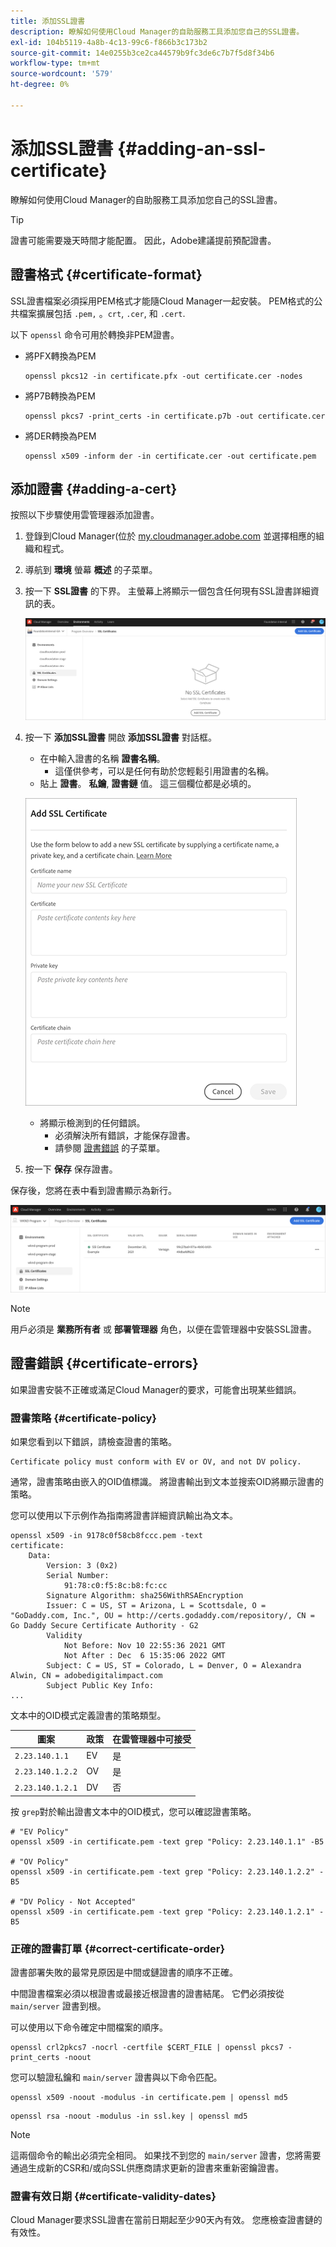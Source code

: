 ```yaml
---
title: 添加SSL證書
description: 瞭解如何使用Cloud Manager的自助服務工具添加您自己的SSL證書。
exl-id: 104b5119-4a8b-4c13-99c6-f866b3c173b2
source-git-commit: 14e0255b3ce2ca44579b9fc3de6c7b7f5d8f34b6
workflow-type: tm+mt
source-wordcount: '579'
ht-degree: 0%

---
```


# 添加SSL證書 {#adding-an-ssl-certificate}

瞭解如何使用Cloud Manager的自助服務工具添加您自己的SSL證書。

>[!TIP]
>
>證書可能需要幾天時間才能配置。 因此，Adobe建議提前預配證書。

## 證書格式 {#certificate-format}

SSL證書檔案必須採用PEM格式才能隨Cloud Manager一起安裝。 PEM格式的公共檔案擴展包括 `.pem,` 。`crt`, `.cer`, 和 `.cert`.

以下 `openssl` 命令可用於轉換非PEM證書。

* 將PFX轉換為PEM

   ```shell
   openssl pkcs12 -in certificate.pfx -out certificate.cer -nodes
   ```

* 將P7B轉換為PEM

   ```shell
   openssl pkcs7 -print_certs -in certificate.p7b -out certificate.cer
   ```

* 將DER轉換為PEM

   ```shell
   openssl x509 -inform der -in certificate.cer -out certificate.pem
   ```

## 添加證書 {#adding-a-cert}

按照以下步驟使用雲管理器添加證書。

1. 登錄到Cloud Manager(位於 [my.cloudmanager.adobe.com](https://my.cloudmanager.adobe.com/) 並選擇相應的組織和程式。

1. 導航到 **環境** 螢幕 **概述** 的子菜單。

1. 按一下 **SSL證書** 的下界。 主螢幕上將顯示一個包含任何現有SSL證書詳細資訊的表。

   ![添加SSL證書](/help/implementing/cloud-manager/assets/ssl/ssl-cert-1.png)

1. 按一下 **添加SSL證書** 開啟 **添加SSL證書** 對話框。

   * 在中輸入證書的名稱 **證書名稱**。
      * 這僅供參考，可以是任何有助於您輕鬆引用證書的名稱。
   * 貼上 **證書**。 **私鑰**, **證書鏈** 值。 這三個欄位都是必填的。

   ![「添加SSL證書」對話框](/help/implementing/cloud-manager/assets/ssl/ssl-cert-02.png)

   * 將顯示檢測到的任何錯誤。
      * 必須解決所有錯誤，才能保存證書。
      * 請參閱 [證書錯誤](#certificate-errors) 的子菜單。


1. 按一下 **保存** 保存證書。

保存後，您將在表中看到證書顯示為新行。

![已保存SSL證書](/help/implementing/cloud-manager/assets/ssl/ssl-cert-3.png)

>[!NOTE]
>
>用戶必須是 **業務所有者** 或 **部署管理器** 角色，以便在雲管理器中安裝SSL證書。

## 證書錯誤 {#certificate-errors}

如果證書安裝不正確或滿足Cloud Manager的要求，可能會出現某些錯誤。

### 證書策略 {#certificate-policy}

如果您看到以下錯誤，請檢查證書的策略。

```text
Certificate policy must conform with EV or OV, and not DV policy.
```

通常，證書策略由嵌入的OID值標識。 將證書輸出到文本並搜索OID將顯示證書的策略。

您可以使用以下示例作為指南將證書詳細資訊輸出為文本。

```text
openssl x509 -in 9178c0f58cb8fccc.pem -text
certificate:
    Data:
        Version: 3 (0x2)
        Serial Number:
            91:78:c0:f5:8c:b8:fc:cc
        Signature Algorithm: sha256WithRSAEncryption
        Issuer: C = US, ST = Arizona, L = Scottsdale, O = "GoDaddy.com, Inc.", OU = http://certs.godaddy.com/repository/, CN = Go Daddy Secure Certificate Authority - G2
        Validity
            Not Before: Nov 10 22:55:36 2021 GMT
            Not After : Dec  6 15:35:06 2022 GMT
        Subject: C = US, ST = Colorado, L = Denver, O = Alexandra Alwin, CN = adobedigitalimpact.com
        Subject Public Key Info:
...
```

文本中的OID模式定義證書的策略類型。

| 圖案 | 政策 | 在雲管理器中可接受 |
|---|---|---|
| `2.23.140.1.1` | EV | 是 |
| `2.23.140.1.2.2` | OV | 是 |
| `2.23.140.1.2.1` | DV | 否 |

按 `grep`對於輸出證書文本中的OID模式，您可以確認證書策略。

```shell
# "EV Policy"
openssl x509 -in certificate.pem -text grep "Policy: 2.23.140.1.1" -B5

# "OV Policy"
openssl x509 -in certificate.pem -text grep "Policy: 2.23.140.1.2.2" -B5

# "DV Policy - Not Accepted"
openssl x509 -in certificate.pem -text grep "Policy: 2.23.140.1.2.1" -B5
```

### 正確的證書訂單 {#correct-certificate-order}

證書部署失敗的最常見原因是中間或鏈證書的順序不正確。

中間證書檔案必須以根證書或最接近根證書的證書結尾。 它們必須按從 `main/server` 證書到根。

可以使用以下命令確定中間檔案的順序。

```shell
openssl crl2pkcs7 -nocrl -certfile $CERT_FILE | openssl pkcs7 -print_certs -noout
```

您可以驗證私鑰和 `main/server` 證書與以下命令匹配。

```shell
openssl x509 -noout -modulus -in certificate.pem | openssl md5
```

```shell
openssl rsa -noout -modulus -in ssl.key | openssl md5
```

>[!NOTE]
>
>這兩個命令的輸出必須完全相同。 如果找不到您的 `main/server` 證書，您將需要通過生成新的CSR和/或向SSL供應商請求更新的證書來重新密鑰證書。

### 證書有效日期 {#certificate-validity-dates}

Cloud Manager要求SSL證書在當前日期起至少90天內有效。 您應檢查證書鏈的有效性。
